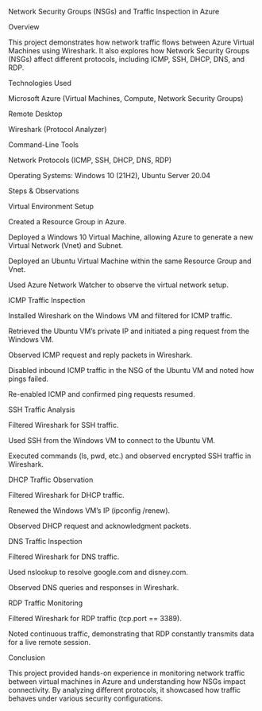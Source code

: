 Network Security Groups (NSGs) and Traffic Inspection in Azure

Overview

This project demonstrates how network traffic flows between Azure Virtual Machines using Wireshark. It also explores how Network Security Groups (NSGs) affect different protocols, including ICMP, SSH, DHCP, DNS, and RDP.

Technologies Used

Microsoft Azure (Virtual Machines, Compute, Network Security Groups)

Remote Desktop

Wireshark (Protocol Analyzer)

Command-Line Tools

Network Protocols (ICMP, SSH, DHCP, DNS, RDP)

Operating Systems: Windows 10 (21H2), Ubuntu Server 20.04

Steps & Observations

Virtual Environment Setup

Created a Resource Group in Azure.

Deployed a Windows 10 Virtual Machine, allowing Azure to generate a new Virtual Network (Vnet) and Subnet.

Deployed an Ubuntu Virtual Machine within the same Resource Group and Vnet.

Used Azure Network Watcher to observe the virtual network setup.

ICMP Traffic Inspection

Installed Wireshark on the Windows VM and filtered for ICMP traffic.

Retrieved the Ubuntu VM’s private IP and initiated a ping request from the Windows VM.

Observed ICMP request and reply packets in Wireshark.

Disabled inbound ICMP traffic in the NSG of the Ubuntu VM and noted how pings failed.

Re-enabled ICMP and confirmed ping requests resumed.

SSH Traffic Analysis

Filtered Wireshark for SSH traffic.

Used SSH from the Windows VM to connect to the Ubuntu VM.

Executed commands (ls, pwd, etc.) and observed encrypted SSH traffic in Wireshark.

DHCP Traffic Observation

Filtered Wireshark for DHCP traffic.

Renewed the Windows VM’s IP (ipconfig /renew).

Observed DHCP request and acknowledgment packets.

DNS Traffic Inspection

Filtered Wireshark for DNS traffic.

Used nslookup to resolve google.com and disney.com.

Observed DNS queries and responses in Wireshark.

RDP Traffic Monitoring

Filtered Wireshark for RDP traffic (tcp.port == 3389).

Noted continuous traffic, demonstrating that RDP constantly transmits data for a live remote session.

Conclusion

This project provided hands-on experience in monitoring network traffic between virtual machines in Azure and understanding how NSGs impact connectivity. By analyzing different protocols, it showcased how traffic behaves under various security configurations.
